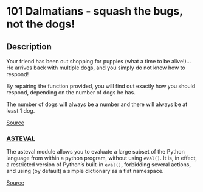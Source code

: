 # 101 Dalmatians - squash the bugs, not the dogs!

## Description

Your friend has been out shopping for puppies (what a time to be alive!)...
He arrives back with multiple dogs, and you simply do not know how to respond!

By repairing the function provided, you will find out exactly how you should
respond, depending on the number of dogs he has.

The number of dogs will always be a number and there will always be at least 1 dog.

[Source](https://www.codewars.com/kata/56f6919a6b88de18ff000b36)

### [ASTEVAL](https://pypi.org/project/asteval/)

The asteval module allows you to evaluate a large subset of the Python language
from within a python program, without using ` eval() `. It is, in effect, a restricted
version of Python’s built-in ` eval() `, forbidding several actions, and using
(by default) a simple dictionary as a flat namespace. 

[Source](https://lmfit.github.io/asteval/motivation)